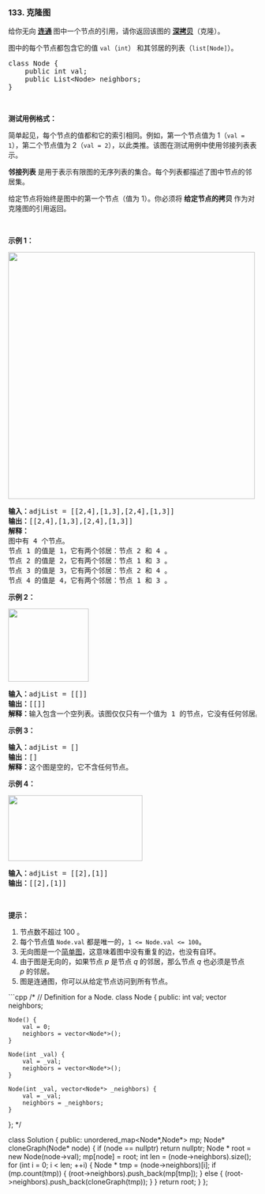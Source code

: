 ### 133. 克隆图
<div class="notranslate"><p>给你无向 <strong><a href="https://baike.baidu.com/item/连通图/6460995?fr=aladdin">连通</a> </strong>图中一个节点的引用，请你返回该图的 <a href="https://baike.baidu.com/item/深拷贝/22785317?fr=aladdin"><strong>深拷贝</strong></a>（克隆）。</p>
<p>图中的每个节点都包含它的值 <code>val</code>（<code>int</code>） 和其邻居的列表（<code>list[Node]</code>）。</p>
<pre>class Node {
    public int val;
    public List&lt;Node&gt; neighbors;
}</pre>
<p> </p>
<p><strong>测试用例格式：</strong></p>
<p>简单起见，每个节点的值都和它的索引相同。例如，第一个节点值为 1（<code>val = 1</code>），第二个节点值为 2（<code>val = 2</code>），以此类推。该图在测试用例中使用邻接列表表示。</p>
<p><strong>邻接列表</strong> 是用于表示有限图的无序列表的集合。每个列表都描述了图中节点的邻居集。</p>
<p>给定节点将始终是图中的第一个节点（值为 1）。你必须将 <strong>给定节点的拷贝 </strong>作为对克隆图的引用返回。</p>
<p> </p>
<p><strong>示例 1：</strong></p>
<p><img alt="" src="https://assets.leetcode-cn.com/aliyun-lc-upload/uploads/2020/02/01/133_clone_graph_question.png" style="height: 500px; width: 500px;"/></p>
<pre><strong>输入：</strong>adjList = [[2,4],[1,3],[2,4],[1,3]]
<strong>输出：</strong>[[2,4],[1,3],[2,4],[1,3]]
<strong>解释：
</strong>图中有 4 个节点。
节点 1 的值是 1，它有两个邻居：节点 2 和 4 。
节点 2 的值是 2，它有两个邻居：节点 1 和 3 。
节点 3 的值是 3，它有两个邻居：节点 2 和 4 。
节点 4 的值是 4，它有两个邻居：节点 1 和 3 。
</pre>
<p><strong>示例 2：</strong></p>
<p><img alt="" src="https://assets.leetcode-cn.com/aliyun-lc-upload/uploads/2020/02/01/graph.png" style="height: 148px; width: 163px;"/></p>
<pre><strong>输入：</strong>adjList = [[]]
<strong>输出：</strong>[[]]
<strong>解释：</strong>输入包含一个空列表。该图仅仅只有一个值为 1 的节点，它没有任何邻居。
</pre>
<p><strong>示例 3：</strong></p>
<pre><strong>输入：</strong>adjList = []
<strong>输出：</strong>[]
<strong>解释：</strong>这个图是空的，它不含任何节点。
</pre>
<p><strong>示例 4：</strong></p>
<p><img alt="" src="https://assets.leetcode-cn.com/aliyun-lc-upload/uploads/2020/02/01/graph-1.png" style="height: 133px; width: 272px;"/></p>
<pre><strong>输入：</strong>adjList = [[2],[1]]
<strong>输出：</strong>[[2],[1]]</pre>
<p> </p>
<p><strong>提示：</strong></p>
<ol>
<li>节点数不超过 100 。</li>
<li>每个节点值 <code>Node.val</code> 都是唯一的，<code>1 &lt;= Node.val &lt;= 100</code>。</li>
<li>无向图是一个<a href="https://baike.baidu.com/item/简单图/1680528?fr=aladdin">简单图</a>，这意味着图中没有重复的边，也没有自环。</li>
<li>由于图是无向的，如果节点 <em>p</em> 是节点 <em>q</em> 的邻居，那么节点 <em>q</em> 也必须是节点 <em>p</em> 的邻居。</li>
<li>图是连通图，你可以从给定节点访问到所有节点。</li>
</ol>
</div>
```cpp
/*
// Definition for a Node.
class Node {
public:
    int val;
    vector<Node*> neighbors;
    
    Node() {
        val = 0;
        neighbors = vector<Node*>();
    }
    
    Node(int _val) {
        val = _val;
        neighbors = vector<Node*>();
    }
    
    Node(int _val, vector<Node*> _neighbors) {
        val = _val;
        neighbors = _neighbors;
    }
};
*/

class Solution {
public:
    unordered_map<Node*,Node*> mp;
    Node* cloneGraph(Node* node) {
        if (node == nullptr) return nullptr;
        Node * root = new Node(node->val);
        mp[node] = root;
        int len = (node->neighbors).size();
        for (int i = 0; i < len; ++i) {
            Node * tmp = (node->neighbors)[i];
            if (mp.count(tmp)) {
                (root->neighbors).push_back(mp[tmp]);
            }
            else {
                (root->neighbors).push_back(cloneGraph(tmp));
            }
        }
        return root;
    }
};
```

